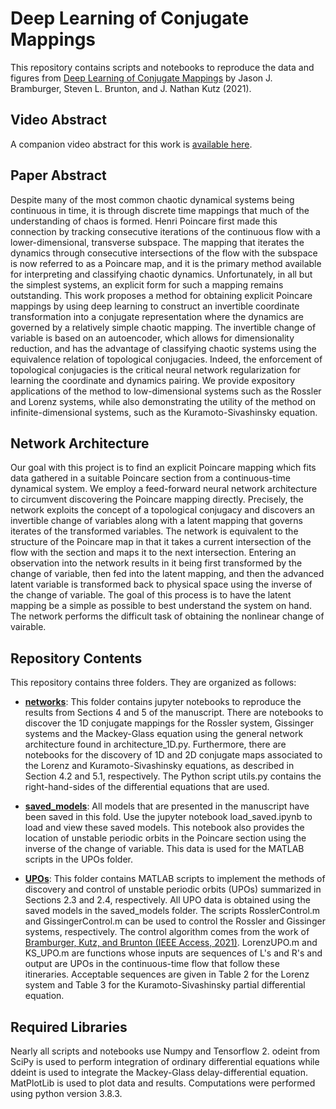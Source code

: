 # **Deep Learning of Conjugate Mappings**

This repository contains scripts and notebooks to reproduce the data and figures from [Deep Learning of Conjugate Mappings](https://arxiv.org/abs/2104.01874) by Jason J. Bramburger, Steven L. Brunton, and J. Nathan Kutz (2021).

## **Video Abstract**
A companion video abstract for this work is [available here](https://www.youtube.com/watch?v=SxRazghFL-Y&t=41s).

## **Paper Abstract**
Despite many of the most common chaotic dynamical systems being continuous in time, it is through discrete time mappings that much of the understanding of chaos is formed. Henri Poincare first made this connection by tracking consecutive iterations of the continuous flow with a lower-dimensional, transverse subspace. The mapping that iterates the dynamics through consecutive intersections of the flow with the subspace is now referred to as a Poincare map, and it is the primary method available for interpreting and classifying chaotic dynamics. Unfortunately, in all but the simplest systems, an explicit form for such a mapping remains outstanding. This work proposes a method for obtaining explicit Poincare mappings by using deep learning to construct an invertible coordinate transformation into a conjugate representation where the dynamics are governed by a relatively simple chaotic mapping. The invertible change of variable is based on an autoencoder, which allows for dimensionality reduction, and has the advantage of classifying chaotic systems using the equivalence relation of topological conjugacies. Indeed, the enforcement of topological conjugacies is the critical neural network regularization for learning the coordinate and dynamics pairing. We provide expository applications of the method to low-dimensional systems such as the Rossler and Lorenz systems, while also demonstrating the utility of the method on infinite-dimensional systems, such as the Kuramoto-Sivashinsky equation.

## **Network Architecture**
Our goal with this project is to find an explicit Poincare mapping which fits data gathered in a suitable Poincare section from a continuous-time dynamical system. We employ a feed-forward neural network architecture to circumvent discovering the Poincare mapping directly. Precisely, the network exploits the concept of a topological conjugacy and discovers an invertible change of variables along with a latent mapping that governs iterates of the transformed variables. The network is equivalent to the structure of the Poincare map in that it takes a current intersection of the flow with the section and maps it to the next intersection. Entering an observation into the network results in it being first transformed by the change of variable, then fed into the latent mapping, and then the advanced latent variable is transformed back to physical space using the inverse of the change of variable. The goal of this process is to have the latent mapping be a simple as possible to best understand the system on hand. The network performs the difficult task of obtaining the nonlinear change of vairable.   
 
## **Repository Contents**
This repository contains three folders. They are organized as follows:

- [**networks**](https://github.com/jbramburger/Deep-Conjugacies/tree/main/networks): This folder contains jupyter notebooks to reproduce the results from Sections 4 and 5 of the manuscript. There are notebooks to discover the 1D conjugate mappings for the Rossler system, Gissinger systems and the Mackey-Glass equation using the general network architecture found in architecture_1D.py. Furthermore, there are notebooks for the discovery of 1D and 2D conjugate maps associated to the Lorenz and Kuramoto-Sivashinsky equations, as described in Section 4.2 and 5.1, respectively. The Python script utils.py contains the right-hand-sides of the differential equations that are used.  

- [**saved_models**](https://github.com/jbramburger/Deep-Conjugacies/tree/main/saved_models): All models that are presented in the manuscript have been saved in this fold. Use the jupyter notebook load_saved.ipynb to load and view these saved models. This notebook also provides the location of unstable periodic orbits in the Poincare section using the inverse of the change of variable. This data is used for the MATLAB scripts in the UPOs folder.

- [**UPOs**](https://github.com/jbramburger/Deep-Conjugacies/tree/main/UPOs): This folder contains MATLAB scripts to implement the methods of discovery and control of unstable periodic orbits (UPOs) summarized in Sections 2.3 and 2.4, respectively. All UPO data is obtained using the saved models in the saved_models folder. The scripts RosslerControl.m and GissingerControl.m can be used to control the Rossler and Gissinger systems, respectively. The control algorithm comes from the work of [Bramburger, Kutz, and Brunton (IEEE Access, 2021)](https://ieeexplore.ieee.org/document/9378534). LorenzUPO.m and KS_UPO.m are functions whose inputs are sequences of L's and R's and output are UPOs in the continuous-time flow that follow these itineraries. Acceptable sequences are given in Table 2 for the Lorenz system and Table 3 for the Kuramoto-Sivashinsky partial differential equation.  

## **Required Libraries**
Nearly all scripts and notebooks use Numpy and Tensorflow 2. odeint from SciPy is used to perform integration of ordinary differential equations while ddeint is used to integrate the Mackey-Glass delay-differential equation. MatPlotLib is used to plot data and results. Computations were performed using python version 3.8.3.
